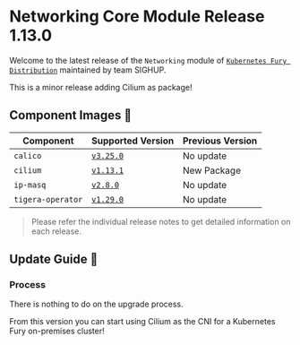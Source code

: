 # Networking Core Module Release 1.13.0

Welcome to the latest release of the `Networking` module of [`Kubernetes Fury Distribution`](https://github.com/sighupio/fury-distribution) maintained by team SIGHUP.

This is a minor release adding Cilium as package!

## Component Images 🚢

| Component         | Supported Version                                                                | Previous Version |
| ----------------- | -------------------------------------------------------------------------------- | ---------------- |
| `calico`          | [`v3.25.0`](https://projectcalico.docs.tigera.io/archive/v3.25/release-notes/)   | No update        |
| `cilium`          | [`v1.13.1`](https://github.com/cilium/cilium/releases/tag/v1.13.1)               | New Package      |
| `ip-masq`         | [`v2.8.0`](https://github.com/kubernetes-sigs/ip-masq-agent/releases/tag/v2.5.0) | No update        |
| `tigera-operator` | [`v1.29.0`](https://github.com/tigera/operator/releases/tag/v1.29.0)             | No update        |

> Please refer the individual release notes to get detailed information on each release.

## Update Guide 🦮

### Process

There is nothing to do on the upgrade process.

From this version you can start using Cilium as the CNI for a Kubernetes Fury on-premises cluster!
